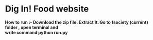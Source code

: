 # Dig In! Food website

<b>How to run :- 
Download the zip file.
Extract It.
Go to fsociety (current) folder , open terminal and <br> write command python run.py
